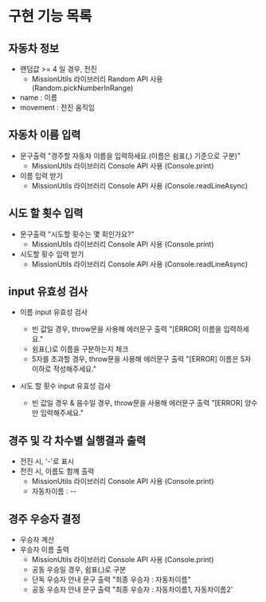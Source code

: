 # 구현 기능 목록

## 자동차 정보

- 랜덤값 >= 4 일 경우, 전진
  - MissionUtils 라이브러리 Random API 사용 (Random.pickNumberInRange)
- name : 이름
- movement : 전진 움직임

## 자동차 이름 입력

- 문구출력 "경주할 자동차 이름을 입력하세요.(이름은 쉼표(,) 기준으로 구분)"
  - MissionUtils 라이브러리 Console API 사용 (Console.print)
- 이름 입력 받기
  - MissionUtils 라이브러리 Console API 사용 (Console.readLineAsync)

## 시도 할 횟수 입력

- 문구출력 "시도할 횟수는 몇 회인가요?"
  - MissionUtils 라이브러리 Console API 사용 (Console.print)
- 시도할 횟수 입력 받기
  - MissionUtils 라이브러리 Console API 사용 (Console.readLineAsync)

## input 유효성 검사

- 이름 input 유효성 검사
  - 빈 값일 경우, throw문을 사용해 에러문구 출력 "[ERROR] 이름을 입력하세요."
  - 쉼표(,)로 이름을 구분하는지 체크
  - 5자를 초과할 경우, throw문을 사용해 에러문구 출력 "[ERROR] 이름은 5자 이하로 작성해주세요."

- 시도 할 횟수 input 유효성 검사
  - 빈 값일 경우 & 음수일 경우, throw문을 사용해 에러문구 출력 "[ERROR] 양수만 입력해주세요."

## 경주 및 각 차수별 실행결과 출력

- 전진 시, '-'로 표시
- 전진 시, 이름도 함께 출력
  - MissionUtils 라이브러리 Console API 사용 (Console.print)
  - 자동차이름 : -- 

## 경주 우승자 결정

- 우승자 계산
- 우승자 이름 출력
  - MissionUtils 라이브러리 Console API 사용 (Console.print)
  - 공동 우승일 경우, 쉼표(,)로 구분
  - 단독 우승자 안내 문구 출력 "최종 우승자 : 자동차이름"
  - 공동 우승자 안내 문구 출력 "최종 우승자 : 자동차이름1, 자동차이름2'
